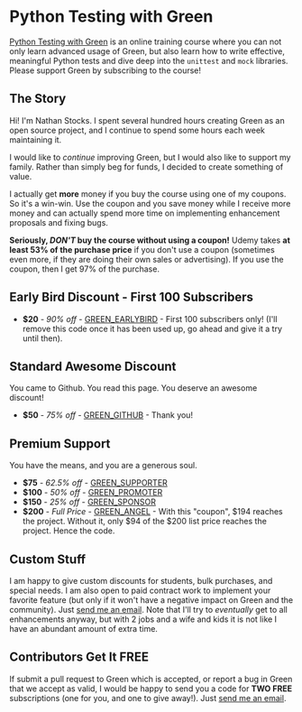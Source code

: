 Python Testing with Green
=========================

[Python Testing with Green](https://www.udemy.com/python-testing-with-green/?couponCode=GREEN_ANGEL)
is an online training course where you can not only learn advanced usage of
Green, but also learn how to write effective, meaningful Python tests and dive
deep into the `unittest` and `mock` libraries.  Please support Green by
subscribing to the course!

The Story
---------

Hi! I'm Nathan Stocks.  I spent several hundred hours creating Green as an open
source project, and I continue to spend some hours each week maintaining it.

I would like to _continue_ improving Green, but I would also like to support my
family.  Rather than simply beg for funds, I decided to create something of
value.

I actually get **more** money if you buy the course using one of my coupons.  So
it's a win-win.  Use the coupon and you save money while I receive more money
and can actually spend more time on implementing enhancement proposals and
fixing bugs.

**Seriously, *DON'T* buy the course without using a coupon!**  Udemy takes **at
least 53% of the purchase price** if you don't use a coupon (sometimes even
more, if they are doing their own sales or advertising).  If you use the
coupon, then I get 97% of the purchase.

Early Bird Discount - First 100 Subscribers
---------------

- **$20** - _90% off_ - [GREEN_EARLYBIRD](https://www.udemy.com/python-testing-with-green/?couponCode=GREEN_EARLYBIRD) - First 100 subscribers only!  (I'll remove this code once it has been used up, go ahead and give it a try until then).

Standard Awesome Discount
-------------------------

You came to Github.  You read this page.  You deserve an awesome discount!

- **$50** - _75% off_ - [GREEN_GITHUB](https://www.udemy.com/python-testing-with-green/?couponCode=GREEN_GITHUB) - Thank you!

Premium Support
---------------

You have the means, and you are a generous soul.

- **$75** - _62.5% off_ - [GREEN_SUPPORTER](https://www.udemy.com/python-testing-with-green/?couponCode=GREEN_SUPPORTER)
- **$100** - _50% off_ - [GREEN_PROMOTER](https://www.udemy.com/python-testing-with-green/?couponCode=GREEN_PROMOTER)
- **$150** - _25% off_ - [GREEN_SPONSOR](https://www.udemy.com/python-testing-with-green/?couponCode=GREEN_SPONSOR)
- **$200** - _Full Price_ - [GREEN_ANGEL](https://www.udemy.com/python-testing-with-green/?couponCode=GREEN_ANGEL) -
  With this "coupon", $194 reaches the project.  Without it, only $94 of the
  $200 list price reaches the project.  Hence the code.

Custom Stuff
-------------

I am happy to give custom discounts for students, bulk purchases, and special
needs.  I am also open to paid contract work to implement your favorite feature
(but only if it won't have a negative impact on Green and the community).  Just
[send me an email](mailto:nathan.stocks@gmail.com).  Note that I'll try to
_eventually_ get to all enhancements anyway, but with 2 jobs and a wife and
kids it is not like I have an abundant amount of extra time.

Contributors Get It FREE
------------------------

If submit a pull request to Green which is accepted, or report a bug in Green
that we accept as valid, I would be happy to send you a code for **TWO FREE**
subscriptions (one for you, and one to give away!).  Just
[send me an email](mailto:nathan.stocks@gmail.com).
